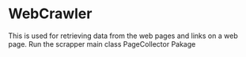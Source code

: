 # WebCrawler
This is used for retrieving data from the web pages and links on a web page.
Run the scrapper main class PageCollector Pakage

